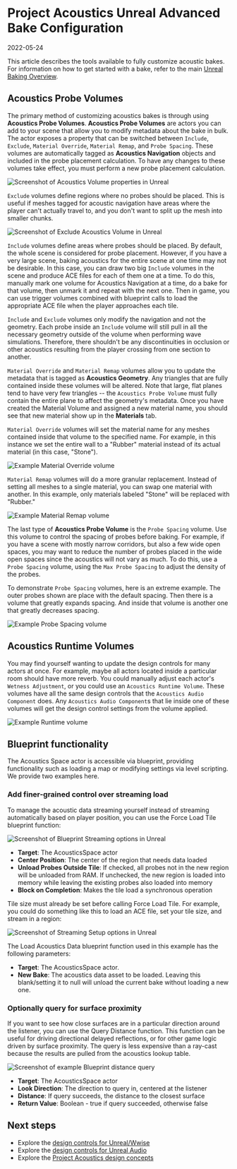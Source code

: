 # Project Acoustics Unreal Advanced Bake Configuration

2022-05-24

This article describes the tools available to fully customize acoustic bakes. For information on how to get started with a bake, refer to the main [Unreal Baking Overview](./unreal-baking-overview.md).

## Acoustics Probe Volumes

The primary method of customizing acoustics bakes is through using **Acoustics Probe Volumes**. **Acoustics Probe Volumes** are actors you can add to your scene that allow you to modify metadata about the bake in bulk. The actor exposes a property that can be switched between `Include`, `Exclude`, `Material Override`, `Material Remap`, and `Probe Spacing`. These volumes are automatically tagged as **Acoustics Navigation** objects and included in the probe placement calculation. To have any changes to these volumes take effect, you must perform a new probe placement calculation.

![Screenshot of Acoustics Volume properties in Unreal](./img/unreal-acoustics-volume-properties.png)

`Exclude` volumes define regions where no probes should be placed. This is useful if meshes tagged for acoustic navigation have areas where the player can't actually travel to, and you don't want to split up the mesh into smaller chunks.

![Screenshot of Exclude Acoustics Volume in Unreal](./img/unreal-acoustics-volume-exclude.png)

`Include` volumes define areas where probes should be placed. By default, the whole scene is considered for probe placement. However, if you have a very large scene, baking acoustics for the entire scene at one time may not be desirable. In this case, you can draw two big `Include` volumes in the scene and produce ACE files for each of them one at a time. To do this, manually mark one volume for Acoustics Navigation at a time, do a bake for that volume, then unmark it and repeat with the next one. Then in game, you can use trigger volumes combined with blueprint calls to load the appropriate ACE file when the player approaches each tile.

`Include` and `Exclude` volumes only modify the navigation and not the geometry. Each probe inside an `Include` volume will still pull in all the necessary geometry outside of the volume when performing wave simulations. Therefore, there shouldn't be any discontinuities in occlusion or other acoustics resulting from the player crossing from one section to another.

`Material Override` and `Material Remap` volumes allow you to update the metadata that is tagged as **Acoustics Geometry**. Any triangles that are fully contained inside these volumes will be altered. Note that large, flat planes tend to have very few triangles -- the `Acoustics Probe Volume` must fully contain the entire plane to affect the geometry's metadata. Once you have created the Material Volume and assigned a new material name, you should see that new material show up in the **Materials** tab.

`Material Override` volumes will set the material name for any meshes contained inside that volume to the specified name. For example, in this instance we set the entire wall to a "Rubber" material instead of its actual material (in this case, "Stone").

![Example Material Override volume](./img/unreal-override-vol.png)

`Material Remap` volumes will do a more granular replacement. Instead of setting all meshes to a single material, you can swap one material with another. In this example, only materials labeled "Stone" will be replaced with "Rubber."

![Example Material Remap volume](./img/unreal-remap-vol.png)

The last type of **Acoustics Probe Volume** is the `Probe Spacing` volume. Use this volume to control the spacing of probes before baking. For example, if you have a scene with mostly narrow corridors, but also a few wide open spaces, you may want to reduce the number of probes placed in the wide open spaces since the acoustics will not vary as much. To do this, use a `Probe Spacing` volume, using the `Max Probe Spacing` to adjust the density of the probes.

To demonstrate `Probe Spacing` volumes, here is an extreme example. The outer probes shown are place with the default spacing. Then there is a volume that greatly expands spacing. And inside that volume is another one that greatly decreases spacing.

![Example Probe Spacing volume](./img/unreal-spacing-vol.png)

## Acoustics Runtime Volumes

You may find yourself wanting to update the design controls for many actors at once. For example, maybe all actors located inside a particular room should have more reverb. You could manually adjust each actor's `Wetness Adjustment`, or you could use an `Acoustics Runtime Volume`. These volumes have all the same design controls that the `Acoustics Audio Component` does. Any `Acoustics Audio Component`s that lie inside one of these volumes will get the design control settings from the volume applied.

![Example Runtime volume](./img/native-runtime-volume.png)

## Blueprint functionality

The Acoustics Space actor is accessible via blueprint, providing functionality such as loading a map or modifying settings via level scripting. We provide two examples here.

### Add finer-grained control over streaming load

To manage the acoustic data streaming yourself instead of streaming automatically based on player position, you can use the Force Load Tile blueprint function:

![Screenshot of Blueprint Streaming options in Unreal](./img/blueprint-streaming.png)

- **Target**: The AcousticsSpace actor
- **Center Position**: The center of the region that needs data loaded
- **Unload Probes Outside Tile**: If checked, all probes not in the new region will be unloaded from RAM. If unchecked, the new region is loaded into memory while leaving the existing probes also loaded into memory
- **Block on Completion**: Makes the tile load a synchronous operation

Tile size must already be set before calling Force Load Tile. For example, you could do something like this to load an ACE file, set your tile size, and stream in a region:

![Screenshot of Streaming Setup options in Unreal](./img/streaming-setup.png)

The Load Acoustics Data blueprint function used in this example has the following parameters:

- **Target**: The AcousticsSpace actor.
- **New Bake**: The acoustics data asset to be loaded. Leaving this blank/setting it to null will unload the current bake without loading a new one.

### Optionally query for surface proximity

If you want to see how close surfaces are in a particular direction around the listener, you can use the Query Distance function. This function can be useful for driving directional delayed reflections, or for other game logic driven by surface proximity. The query is less expensive than a ray-cast because the results are pulled from the acoustics lookup table.

![Screenshot of example Blueprint distance query](./img/distance-query.png)

- **Target**: The AcousticsSpace actor
- **Look Direction**: The direction to query in, centered at the listener
- **Distance**: If query succeeds, the distance to the closest surface
- **Return Value**: Boolean - true if query succeeded, otherwise false

## Next steps

- Explore the [design controls for Unreal/Wwise](./unreal-wwise-design.md)
- Explore the [design controls for Unreal Audio](./unreal-audio-design.md)
- Explore the [Project Acoustics design concepts](../Resources/design-process.md)
